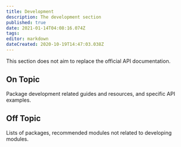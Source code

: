 ```yaml
---
title: Development
description: The development section
published: true
date: 2021-01-14T04:08:16.074Z
tags: 
editor: markdown
dateCreated: 2020-10-19T14:47:03.038Z
---
```


This section does not aim to replace the official API documentation.

## On Topic

Package development related guides and resources, and specific API examples.

## Off Topic

Lists of packages, recommended modules not related to developing modules.

